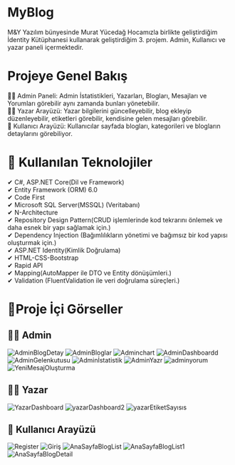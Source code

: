 # MyBlog
M&Y Yazılım bünyesinde Murat Yücedağ Hocamızla birlikte geliştirdiğim İdentity Kütüphanesi kullanarak geliştirdiğim 3. projem. Admin, Kullanıcı ve yazar paneli içermektedir.
# Projeye Genel Bakış 
👩‍💻 Admin Paneli: Admin İstatistikleri, Yazarları, Blogları, Mesajları ve Yorumları görebilir aynı zamanda bunları yönetebilir. </br>
👩‍💻 Yazar Arayüzü: Yazar bilgilerini güncelleyebilir, blog ekleyip düzenleyebilir, etiketleri görebilir, kendisine gelen mesajları görebilir. </br>
👩 Kullanıcı Arayüzü: Kullanıcılar sayfada blogları, kategorileri ve blogların detaylarını görebiliyor. </br>
 
# 📌 Kullanılan Teknolojiler 
✔ C#, ASP.NET Core(Dil ve Framework)</br>
✔ Entity Framework (ORM) 6.0 </br>
✔ Code First  </br>
✔ Microsoft SQL Server(MSSQL) (Veritabanı) </br>
✔ N-Architecture  </br>
✔ Repository Design Pattern(CRUD işlemlerinde kod tekrarını önlemek ve daha esnek bir yapı sağlamak için.)</br>
✔ Dependency Injection (Bağımlılıkların yönetimi ve bağımsız bir kod yapısı oluşturmak için.) </br>
✔ ASP.NET Identity(Kimlik Doğrulama) </br>
✔ HTML-CSS-Bootstrap </br>
✔ Rapid API </br>
✔ Mapping(AutoMapper ile DTO ve Entity dönüşümleri.) </br>
✔ Validation (FluentValidation ile veri doğrulama süreçleri.) </br>

# 📌Proje İçi Görseller
## 👩‍💻 Admin
![AdminBlogDetay](https://github.com/tubabalkan/MyBlog.PresentationLayer/assets/100600148/ba444c35-f0c8-4451-ba05-99692a5e1a3f)
![AdminBloglar](https://github.com/tubabalkan/MyBlog.PresentationLayer/assets/100600148/c630e776-967c-4998-8b11-b568e4db3d6c)
![Adminchart](https://github.com/tubabalkan/MyBlog.PresentationLayer/assets/100600148/7ccb9a10-02d6-4d42-9fd2-cccb0c830fa5)
![AdminDashboardd](https://github.com/tubabalkan/MyBlog.PresentationLayer/assets/100600148/70a688d4-1833-4f22-9fc6-3e591f6dbd60)
![AdminGelenkutusu](https://github.com/tubabalkan/MyBlog.PresentationLayer/assets/100600148/474c617a-023b-4ddf-b859-2721e23586f0)
![Adminİstatistik](https://github.com/tubabalkan/MyBlog.PresentationLayer/assets/100600148/95e11ab9-17c5-4ee0-9e8c-914af16fac4a)
![AdminYazr](https://github.com/tubabalkan/MyBlog.PresentationLayer/assets/100600148/fcdcda11-5f5e-41b0-ba67-1a8ef615fc92)
![adminyorum](https://github.com/tubabalkan/MyBlog.PresentationLayer/assets/100600148/15790786-ae04-40a8-8bb9-2d32f7bd07de)
![YeniMesajOluşturma](https://github.com/tubabalkan/MyBlog.PresentationLayer/assets/100600148/3ec74a49-b41d-4240-86fe-d26606761ce0)</br>
## 👩‍💻 Yazar
![YazarDashboard](https://github.com/tubabalkan/MyBlog.PresentationLayer/assets/100600148/dfa96dd3-543a-4fc4-896f-b21597d04b4e)
![yazarDashboard2](https://github.com/tubabalkan/MyBlog.PresentationLayer/assets/100600148/f5ea561b-dbca-4ac3-82e2-3f9a095f8c40)
![yazarEtiketSayısıs](https://github.com/tubabalkan/MyBlog.PresentationLayer/assets/100600148/6b5acb86-0b9b-464e-a253-2069035339d2)
## 👩 Kullanıcı Arayüzü

![Register](https://github.com/tubabalkan/MyBlog.PresentationLayer/assets/100600148/d69974c0-5e70-4586-86cc-efbfb382f7d9)
![Giriş](https://github.com/tubabalkan/MyBlog.PresentationLayer/assets/100600148/aaca6347-da5f-437f-a852-521f5e181c72)
![AnaSayfaBlogList](https://github.com/tubabalkan/MyBlog.PresentationLayer/assets/100600148/5a49f77b-3d81-4719-b9e2-83192b8b8a0c)
![AnaSayfaBlogList1](https://github.com/tubabalkan/MyBlog.PresentationLayer/assets/100600148/cd67b602-a977-4e78-bf7f-279bc6f2f819)
![AnaSayfaBlogDetail](https://github.com/tubabalkan/MyBlog.PresentationLayer/assets/100600148/8fe24f14-7aeb-43e0-9dab-985bc693fdb6)
